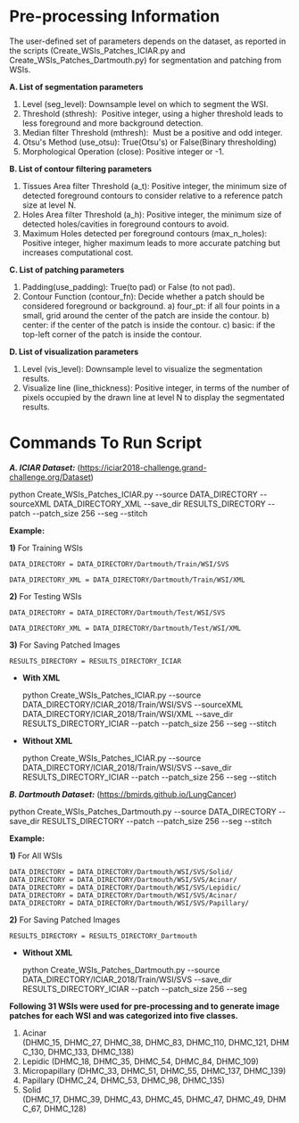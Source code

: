 # Pre-processing Information

The user-defined set of parameters depends on the dataset, as reported in the scripts (Create_WSIs_Patches_ICIAR.py and Create_WSIs_Patches_Dartmouth.py) for segmentation and patching from WSIs.
    
**A. List of segmentation parameters**
1) Level (seg_level): Downsample level on which to segment the WSI.
2) Threshold (sthresh):  Positive integer, using a higher threshold leads to less foreground and more background detection.
3) Median filter Threshold (mthresh):  Must be a positive and odd integer.
4) Otsu's Method (use_otsu): True(Otsu's) or False(Binary thresholding)
5) Morphological Operation (close): Positive integer or -1.

**B. List of contour filtering parameters**
1) Tissues Area filter Threshold (a_t): Positive integer, the minimum size of detected foreground contours to consider relative to a reference patch size at level N.
3) Holes Area filter Threshold (a_h): Positive integer, the minimum size of detected holes/cavities in foreground contours to avoid.
4) Maximum Holes detected per foreground contours (max_n_holes): Positive integer, higher maximum leads to more accurate patching but increases computational cost.

**C. List of patching parameters**
1) Padding(use_padding): True(to pad) or False (to not pad).
2) Contour Function (contour_fn): Decide whether a patch should be considered foreground or background.
	a) four_pt: if all four points in a small, grid around the center of the patch are inside the contour.
	b) center: if the center of the patch is inside the contour. 
	c) basic: if the top-left corner of the patch is inside the contour.

**D. List of visualization parameters**
1) Level (vis_level): Downsample level to visualize the segmentation results.
2) Visualize line (line_thickness): Positive integer, in terms of the number of pixels occupied by the drawn line at level N to display the segmentated results.

# Commands To Run Script

***A. ICIAR Dataset:*** (https://iciar2018-challenge.grand-challenge.org/Dataset)

python Create_WSIs_Patches_ICIAR.py --source DATA_DIRECTORY --sourceXML DATA_DIRECTORY_XML --save_dir RESULTS_DIRECTORY --patch --patch_size 256 --seg --stitch

**Example:**

**1)** For Training WSIs

	DATA_DIRECTORY = DATA_DIRECTORY/Dartmouth/Train/WSI/SVS
	
	DATA_DIRECTORY_XML = DATA_DIRECTORY/Dartmouth/Train/WSI/XML

**2)** For Testing WSIs

	DATA_DIRECTORY = DATA_DIRECTORY/Dartmouth/Test/WSI/SVS
	
	DATA_DIRECTORY_XML = DATA_DIRECTORY/Dartmouth/Test/WSI/XML

**3)** For Saving Patched Images

	RESULTS_DIRECTORY = RESULTS_DIRECTORY_ICIAR

- **With XML**

	python Create_WSIs_Patches_ICIAR.py --source DATA_DIRECTORY/ICIAR_2018/Train/WSI/SVS --sourceXML DATA_DIRECTORY/ICIAR_2018/Train/WSI/XML --save_dir RESULTS_DIRECTORY_ICIAR --patch --patch_size 256 --seg --stitch

- **Without XML**

	python Create_WSIs_Patches_ICIAR.py --source DATA_DIRECTORY/ICIAR_2018/Train/WSI/SVS --save_dir RESULTS_DIRECTORY_ICIAR --patch --patch_size 256 --seg --stitch

***B. Dartmouth Dataset:*** (https://bmirds.github.io/LungCancer)

python Create_WSIs_Patches_Dartmouth.py --source DATA_DIRECTORY --save_dir RESULTS_DIRECTORY --patch --patch_size 256 --seg --stitch

**Example:**

**1)** For All WSIs

	DATA_DIRECTORY = DATA_DIRECTORY/Dartmouth/WSI/SVS/Solid/
	DATA_DIRECTORY = DATA_DIRECTORY/Dartmouth/WSI/SVS/Acinar/
	DATA_DIRECTORY = DATA_DIRECTORY/Dartmouth/WSI/SVS/Lepidic/
	DATA_DIRECTORY = DATA_DIRECTORY/Dartmouth/WSI/SVS/Acinar/
	DATA_DIRECTORY = DATA_DIRECTORY/Dartmouth/WSI/SVS/Papillary/

**2)** For Saving Patched Images

	RESULTS_DIRECTORY = RESULTS_DIRECTORY_Dartmouth

- **Without XML**

 	python Create_WSIs_Patches_Dartmouth.py --source DATA_DIRECTORY/ICIAR_2018/Train/WSI/SVS --save_dir RESULTS_DIRECTORY_ICIAR --patch --patch_size 256 --seg														  

**Following 31 WSIs were used for pre-processing and to generate image patches for each WSI and was categorized into five classes.**
1) Acinar (DHMC_15, DHMC_27, DHMC_38, DHMC_83, DHMC_110, DHMC_121, DHMC_130, DHMC_133, DHMC_138)
2) Lepidic (DHMC_18, DHMC_35, DHMC_54, DHMC_84, DHMC_109)
3) Micropapillary (DHMC_33, DHMC_51, DHMC_55, DHMC_137, DHMC_139)
4) Papillary (DHMC_24, DHMC_53, DHMC_98, DHMC_135) 
5) Solid (DHMC_17, DHMC_39, DHMC_43, DHMC_45, DHMC_47, DHMC_49, DHMC_67, DHMC_128)

